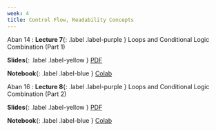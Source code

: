 ```yaml
---
week: 4
title: Control Flow, Readability Concepts
---
```


Aban 14
: **Lecture 7**{: .label .label-purple } Loops and Conditional Logic Combination (Part 1)

  **Slides**{: .label .label-yellow } [PDF](../assets/lectures/Python-Session-7.pdf)

  **Notebook**{: .label .label-blue } [Colab](https://colab.research.google.com/drive/1C8bocU9rGhgqakLKQ_zBTpd8pyFRL631?usp=sharing)

Aban 16
: **Lecture 8**{: .label .label-purple } Loops and Conditional Logic Combination (Part 2)

  **Slides**{: .label .label-yellow } [PDF](../assets/lectures/Python-Session-8.pdf)

  **Notebook**{: .label .label-blue } [Colab](https://colab.research.google.com/drive/1H4-Jl5vcZEyBLZLZZNfGf7fCmlD1gKh_?usp=sharing)